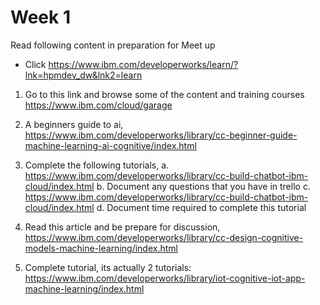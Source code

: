 # Week 1

Read following content in preparation for Meet up

- Click https://www.ibm.com/developerworks/learn/?lnk=hpmdev_dw&lnk2=learn

1.	Go to this link and browse some of the content and training courses https://www.ibm.com/cloud/garage
2.	A beginners guide to ai, https://www.ibm.com/developerworks/library/cc-beginner-guide-machine-learning-ai-cognitive/index.html 
3.	Complete the following tutorials, 
a.	https://www.ibm.com/developerworks/library/cc-build-chatbot-ibm-cloud/index.html
b.	Document any questions that you have in trello
c.	https://www.ibm.com/developerworks/library/cc-build-chatbot-ibm-cloud/index.html
d.	Document time required to complete this tutorial

4.	Read this article and be prepare for discussion, https://www.ibm.com/developerworks/library/cc-design-cognitive-models-machine-learning/index.html
5.	Complete tutorial, its actually 2 tutorials: https://www.ibm.com/developerworks/library/iot-cognitive-iot-app-machine-learning/index.html
